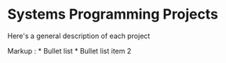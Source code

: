 # Systems Programming Projects

Here's a general description of each project

 Markup : * Bullet list
          * Bullet list item 2
